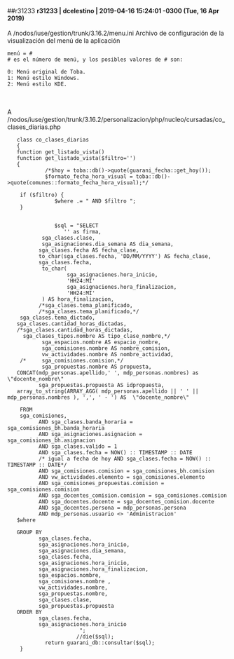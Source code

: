 ##r31233
**r31233 | dcelestino | 2019-04-16 15:24:01 -0300 (Tue, 16 Apr 2019)**
<br></br>
A /nodos/iuse/gestion/trunk/3.16.2/menu.ini
    Archivo de configuración de la visualización del menú de la aplicación

    menú = #
    # es el número de menú, y los posibles valores de # son:

    0: Menú original de Toba.
    1: Menú estilo Windows.
    2: Menú estilo KDE.
<br></br>
A /nodos/iuse/gestion/trunk/3.16.2/personalizacion/php/nucleo/cursadas/co_clases_diarias.php
              
              
       class co_clases_diarias
       {
       function get_listado_vista()
       function get_listado_vista($filtro='')
       {
                /*$hoy = toba::db()->quote(guarani_fecha::get_hoy());
                $formato_fecha_hora_visual = toba::db()->quote(comunes::formato_fecha_hora_visual);*/

        if ($filtro) {
                   $where .= " AND $filtro ";
        }


                   $sql = "SELECT
                      '' as firma,
               sga_clases.clase,
               sga_asignaciones.dia_semana AS dia_semana,
              sga_clases.fecha AS fecha_clase,
              to_char(sga_clases.fecha, 'DD/MM/YYYY') AS fecha_clase,
              sga_clases.fecha,
               to_char(
                       sga_asignaciones.hora_inicio,
                       'HH24:MI'
                       sga_asignaciones.hora_finalizacion,
                       'HH24:MI'
               ) AS hora_finalizacion,
              /*sga_clases.tema_planificado,
              /*sga_clases.tema_planificado,*/
        sga_clases.tema_dictado,
       sga_clases.cantidad_horas_dictadas,
       /*sga_clases.cantidad_horas_dictadas,
         sga_clases_tipos.nombre AS tipo_clase_nombre,*/
               sga_espacios.nombre AS espacio_nombre,
               sga_comisiones.nombre AS nombre_comision,
               vw_actividades.nombre AS nombre_actividad,
        /*     sga_comisiones.comision,*/
               sga_propuestas.nombre AS propuesta,
       CONCAT(mdp_personas.apellido,' ', mdp_personas.nombres) as \"docente_nombre\"
              sga_propuestas.propuesta AS idpropuesta,
       array_to_string(ARRAY_AGG( mdp_personas.apellido || ' ' || mdp_personas.nombres ), ',', ' - ') AS  \"docente_nombre\"

        FROM
        sga_comisiones,
              AND sga_clases.banda_horaria = sga_comisiones_bh.banda_horaria
              AND sga_asignaciones.asignacion = sga_comisiones_bh.asignacion
              AND sga_clases.valido = 1
              AND sga_clases.fecha = NOW() :: TIMESTAMP :: DATE
              /* igual a fecha de hoy AND sga_clases.fecha = NOW() :: TIMESTAMP :: DATE*/
              AND sga_comisiones.comision = sga_comisiones_bh.comision
              AND vw_actividades.elemento = sga_comisiones.elemento
              AND sga_comisiones_propuestas.comision = sga_comisiones.comision
              AND sga_docentes_comision.comision = sga_comisiones.comision
              AND sga_docentes.docente = sga_docentes_comision.docente
              AND sga_docentes.persona = mdp_personas.persona
              AND mdp_personas.usuario <> 'Administracion'
       $where

       GROUP BY
              sga_clases.fecha,
              sga_asignaciones.hora_inicio,
              sga_asignaciones.dia_semana,
              sga_clases.fecha,
              sga_asignaciones.hora_inicio,
              sga_asignaciones.hora_finalizacion,
              sga_espacios.nombre,
              sga_comisiones.nombre ,
              vw_actividades.nombre,
              sga_propuestas.nombre,
              sga_clases.clase,
              sga_propuestas.propuesta
       ORDER BY
              sga_clases.fecha,
              sga_asignaciones.hora_inicio
                           ";
                          //die($sql);
                return guarani_db::consultar($sql);
        }

